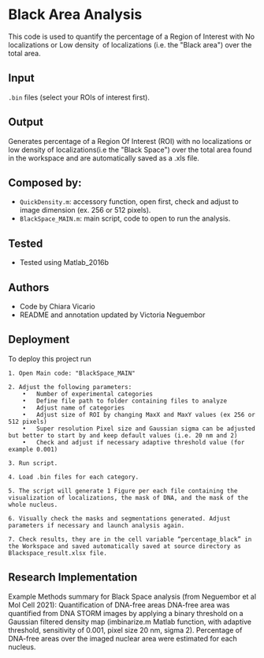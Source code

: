 
# Black Area Analysis 

This code is used to quantify the percentage of a Region of Interest with No localizations or Low density  of localizations (i.e. the "Black area") over the total area. 



## Input

`.bin` files (select your ROIs of interest first). 
## Output 
Generates percentage of a Region Of Interest (ROI) with no localizations or low density of localizations(i.e the "Black Space") over the total area found in the workspace and are automatically saved as a .xls file. 
## Composed by:
- `QuickDensity.m`: accessory function, open first, check and adjust to image dimension (ex. 256 or 512 pixels).
- `BlackSpace_MAIN.m`: main script, code to open to run the analysis. 

  
## Tested
- Tested using Matlab_2016b

  
## Authors
- Code by Chiara Vicario 
- README and annotation updated by Victoria Neguembor 

  
## Deployment

To deploy this project run

```
1. Open Main code: "BlackSpace_MAIN"

2. Adjust the following parameters: 
	•	Number of experimental categories
	•	Define file path to folder containing files to analyze
	•	Adjust name of categories
	•	Adjust size of ROI by changing MaxX and MaxY values (ex 256 or 512 pixels)
	•	Super resolution Pixel size and Gaussian sigma can be adjusted but better to start by and keep default values (i.e. 20 nm and 2)
	•	Check and adjust if necessary adaptive threshold value (for example 0.001) 

3. Run script.

4. Load .bin files for each category.

5. The script will generate 1 Figure per each file containing the visualization of localizations, the mask of DNA, and the mask of the whole nucleus.

6. Visually check the masks and segmentations generated. Adjust parameters if necessary and launch analysis again.

7. Check results, they are in the cell variable “percentage_black” in the Workspace and saved automatically saved at source directory as Blackspace_result.xlsx file.   

```
## Research Implementation
Example Methods summary for Black Space analysis (from Neguembor et al Mol Cell 2021): 
Quantification of DNA-free areas DNA-free area was quantified from DNA STORM images by applying a binary threshold on a Gaussian filtered density map (imbinarize.m Matlab function, with adaptive threshold, sensitivity of 0.001, pixel size 20 nm, sigma 2). Percentage of DNA-free areas over the imaged nuclear area were estimated for each nucleus.



  
